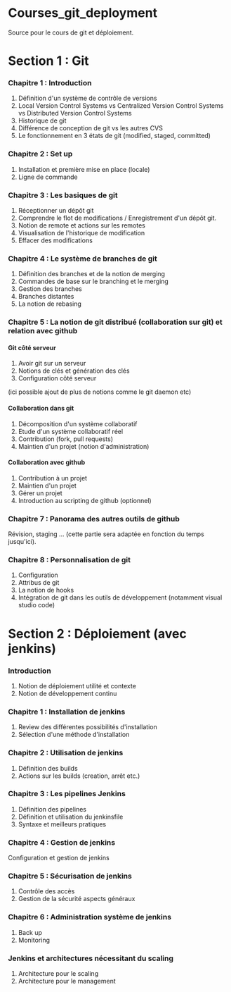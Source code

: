 # Courses_git_deployment
Source pour le cours de git et déploiement.

# Section 1 : Git

### Chapitre 1 : Introduction

1) Définition d'un système de contrôle de versions
2) Local Version Control Systems vs Centralized Version Control Systems vs Distributed Version Control Systems
3) Historique de git
4) Différence de conception de git vs les autres CVS
5) Le fonctionnement en 3 états de git (modified, staged, committed)

### Chapitre 2 : Set up 

1) Installation et première mise en place (locale)
2) Ligne de commande

### Chapitre 3 : Les basiques de git

1) Réceptionner un dépôt git
2) Comprendre le flot de modifications / Enregistrement d'un dépôt git. 
3) Notion de remote et actions sur les remotes
4) Visualisation de l'historique de modification
5) Effacer des modifications

### Chapitre 4 : Le système de branches de git 

1) Définition des branches et de la notion de merging
2) Commandes de base sur le branching et le merging
3) Gestion des branches
4) Branches distantes
5) La notion de rebasing



### Chapitre 5 : La notion de git distribué (collaboration sur git) et relation avec github

#### Git côté serveur

1) Avoir git sur un serveur
2) Notions de clés et génération des clés
3) Configuration côté serveur

(ici possible ajout de plus de notions comme le git daemon etc)

#### Collaboration dans git

1) Décomposition d'un système collaboratif 
2) Etude d'un système collaboratif réel
3) Contribution (fork, pull requests)
4) Maintien d'un projet (notion d'administration)

#### Collaboration avec github

1) Contribution à un projet
2) Maintien d'un projet 
3) Gérer un projet
4) Introduction au scripting de github (optionnel)

### Chapitre 7 : Panorama des autres outils de github

Révision, staging ...
(cette partie sera adaptée en fonction du temps jusqu'ici). 

### Chapitre 8 : Personnalisation de git 

1) Configuration
2) Attribus de git
3) La notion de hooks
4) Intégration de git dans les outils de développement (notamment visual studio code)

# Section 2 : Déploiement (avec jenkins)

### Introduction

1) Notion de déploiement utilité et contexte
2) Notion de développement continu

### Chapitre 1 : Installation de jenkins 

1) Review des différentes possibilités d'installation
2) Sélection d'une méthode d'installation

### Chapitre 2 : Utilisation de jenkins

1) Définition des builds
2) Actions sur les builds (creation, arrêt etc.)

### Chapitre 3 : Les pipelines Jenkins

1) Définition des pipelines
2) Définition et utilisation du jenkinsfile
3) Syntaxe et meilleurs pratiques

### Chapitre 4 : Gestion de jenkins

Configuration et gestion de jenkins

### Chapitre 5 : Sécurisation de jenkins

1) Contrôle des accès 
2) Gestion de la sécurité aspects généraux

### Chapitre 6 : Administration système de jenkins

1) Back up 
2) Monitoring

### Jenkins et architectures nécessitant du scaling

1) Architecture pour le scaling
2) Architecture pour le management

